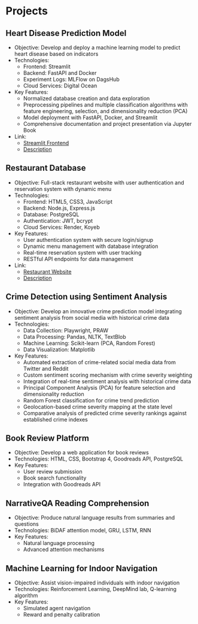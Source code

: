 # Projects

## Heart Disease Prediction Model
- Objective: Develop and deploy a machine learning model to predict heart disease based on indicators
- Technologies:
  - Frontend: Streamlit
  - Backend: FastAPI and Docker
  - Experiment Logs: MLFlow on DagsHub 
  - Cloud Services: Digital Ocean
- Key Features:
  - Normalized database creation and data exploration
  - Preprocessing pipelines and multiple classification algorithms with feature engineering, selection, and dimensionality reduction (PCA)
  - Model deployment with FastAPI, Docker, and Streamlit
  - Comprehensive documentation and project presentation via Jupyter Book
- Link: 
  - [Streamlit Frontend](https://apprender-ghfqkbcthxbxrfdgcomw23.streamlit.app/)
  - [Description](https://varunnn789.github.io/Heart-Disease-Prediction/)

## Restaurant Database
- Objective: Full-stack restaurant website with user authentication and reservation system with dynamic menu
- Technologies:
  - Frontend: HTML5, CSS3, JavaScript
  - Backend: Node.js, Express.js
  - Database: PostgreSQL
  - Authentication: JWT, bcrypt
  - Cloud Services: Render, Koyeb
- Key Features:
  - User authentication system with secure login/signup
  - Dynamic menu management with database integration
  - Real-time reservation system with user tracking
  - RESTful API endpoints for data management
- Link: 
  - [Restaurant Website](https://restaurant-frontend-gn13.onrender.com/#reservations)
  - [Description](https://varunnn789.github.io/restaurant-website/)

## Crime Detection using Sentiment Analysis
- Objective: Develop an innovative crime prediction model integrating sentiment analysis from social media with historical crime data
- Technologies:
  - Data Collection: Playwright, PRAW
  - Data Processing: Pandas, NLTK, TextBlob
  - Machine Learning: Scikit-learn (PCA, Random Forest)
  - Data Visualization: Matplotlib
- Key Features:
  - Automated extraction of crime-related social media data from Twitter and Reddit
  - Custom sentiment scoring mechanism with crime severity weighting
  - Integration of real-time sentiment analysis with historical crime data
  - Principal Component Analysis (PCA) for feature selection and dimensionality reduction
  - Random Forest classification for crime trend prediction
  - Geolocation-based crime severity mapping at the state level
  - Comparative analysis of predicted crime severity rankings against established crime indexes

## Book Review Platform
- Objective: Develop a web application for book reviews
- Technologies: HTML, CSS, Bootstrap 4, Goodreads API, PostgreSQL
- Key Features:
  - User review submission
  - Book search functionality
  - Integration with Goodreads API

## NarrativeQA Reading Comprehension
- Objective: Produce natural language results from summaries and questions
- Technologies: BiDAF attention model, GRU, LSTM, RNN
- Key Features:
  - Natural language processing
  - Advanced attention mechanisms

## Machine Learning for Indoor Navigation
- Objective: Assist vision-impaired individuals with indoor navigation
- Technologies: Reinforcement Learning, DeepMind lab, Q-learning algorithm
- Key Features:
  - Simulated agent navigation
  - Reward and penalty calibration